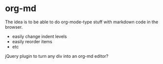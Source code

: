 org-md
======

The idea is to be able to do org-mode-type stuff with markdown code in the browser.
- easily change indent levels
- easily reorder items
- etc

jQuery plugin to turn any div into an org-md editor?
